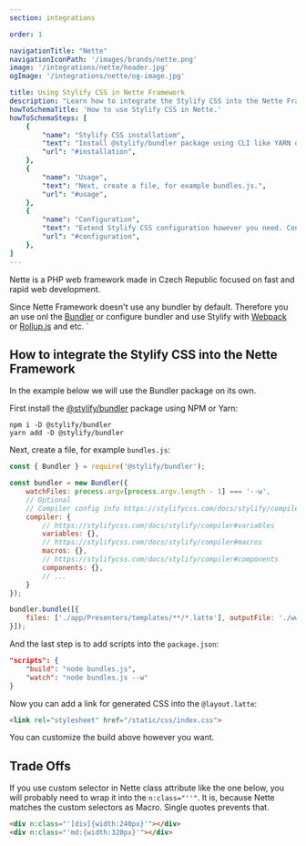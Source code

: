 ```yaml
---
section: integrations

order: 1

navigationTitle: "Nette"
navigationIconPath: '/images/brands/nette.png'
image: '/integrations/nette/header.jpg'
ogImage: '/integrations/nette/og-image.jpg'

title: Using Stylify CSS in Nette Framework
description: "Learn how to integrate the Stylify CSS into the Nette Framework. Code your Nette website faster with Stylify CSS."
howToSchemaTitle: 'How to use Stylify CSS in Nette.'
howToSchemaSteps: [
	{
		"name": "Stylify CSS installatiom",
		"text": "Install @stylify/bundler package using CLI like YARN or NPM.",
		"url": "#installation",
	},
	{
		"name": "Usage",
		"text": "Next, create a file, for example bundles.js.",
		"url": "#usage",
	},
	{
		"name": "Configuration",
		"text": "Extend Stylify CSS configuration however you need. Configure variables, components, custom selectors and a lot more.",
		"url": "#configuration",
	},
]
---
```


Nette is a PHP web framework made in Czech Republic focused on fast and rapid web development.

Since Nette Framework doesn't use any bundler by default. Therefore you an use onl the [Bundler](/docs/bundler) or configure bundler and use Stylify with [Webpack](/docs/integrations/webpack) or [Rollup.js](/docs/integrations/rollupjs) and etc.
´
<note><template>
Integration example for the Nette framework can be found in <a href="https://github.com/stylify/integrations-examples/tree/master/nette" target="_blank" rel="noopener">integrations examples repository</a>.
</template></note>

## How to integrate the Stylify CSS into the Nette Framework

In the example below we will use the Bundler package on its own.

First install the [@stylify/bundler](/docs/bundler) package using NPM or Yarn:

```
npm i -D @stylify/bundler
yarn add -D @stylify/bundler
```

Next, create a file, for example `bundles.js`:

```js
const { Bundler } = require('@stylify/bundler');

const bundler = new Bundler({
	watchFiles: process.argv[process.argv.length - 1] === '--w',
	// Optional
	// Compiler config info https://stylifycss.com/docs/stylify/compiler#configuration
	compiler: {
		// https://stylifycss.com/docs/stylify/compiler#variables
		variables: {},
		// https://stylifycss.com/docs/stylify/compiler#macros
		macros: {},
		// https://stylifycss.com/docs/stylify/compiler#components
		components: {},
		// ...
	}
});

bundler.bundle([{
	files: ['./app/Presenters/templates/**/*.latte'], outputFile: './www/static/css/index.css'
}]);
```

And the last step is to add scripts into the `package.json`:

```json
"scripts": {
	"build": "node bundles.js",
	"watch": "node bundles.js --w"
}
```

Now you can add a link for generated CSS into the `@layout.latte`:

```html
<link rel="stylesheet" href="/static/css/index.css">
```

You can customize the build above however you want.

<where-to-next package="bundler" />

## Trade Offs
If you use custom selector in Nette class attribute like the one below, you will probably need to wrap it into the `n:class="''"`. It is, because Nette matches the custom selectors as Macro. Single quotes prevents that.

```html
<div n:class="'[div]{width:240px}'"></div>
<div n:class="'md:{width:320px}'"></div>
```

